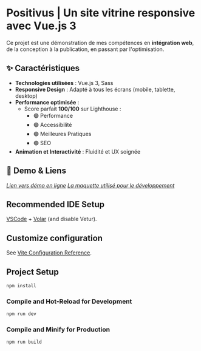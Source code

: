 # Positivus | Un site vitrine responsive avec Vue.js 3

Ce projet est une démonstration de mes compétences en **intégration web**, de la conception à la publication, en passant par l'optimisation.  

## ✨ Caractéristiques  
- **Technologies utilisées** : Vue.js 3, Sass  
- **Responsive Design** : Adapté à tous les écrans (mobile, tablette, desktop)  
- **Performance optimisée** :  
  - Score parfait **100/100** sur Lighthouse :  
    - 🟢 Performance  
    - 🟢 Accessibilité  
    - 🟢 Meilleures Pratiques  
    - 🟢 SEO  
- **Animation et Interactivité** : Fluidité et UX soignée  

## 📸 Demo & Liens 
[*Lien vers démo en ligne*](https://positivus-demo.netlify.app)
[*La maquette utilisé pour le développement*](https://www.figma.com/community/file/1230604708032389430/positivus-landing-page-design)

## Recommended IDE Setup

[VSCode](https://code.visualstudio.com/) + [Volar](https://marketplace.visualstudio.com/items?itemName=Vue.volar) (and disable Vetur).

## Customize configuration

See [Vite Configuration Reference](https://vite.dev/config/).

## Project Setup

```sh
npm install
```

### Compile and Hot-Reload for Development

```sh
npm run dev
```

### Compile and Minify for Production

```sh
npm run build
```
